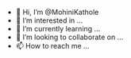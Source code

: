 - 👋 Hi, I’m @MohiniKathole
- 👀 I’m interested in ...
- 🌱 I’m currently learning ...
- 💞️ I’m looking to collaborate on ...
- 📫 How to reach me ...

<!---
MohiniKathole/MohiniKathole is a ✨ special ✨ repository because its `README.md` (this file) appears on your GitHub profile.
You can click the Preview link to take a look at your changes.
--->
